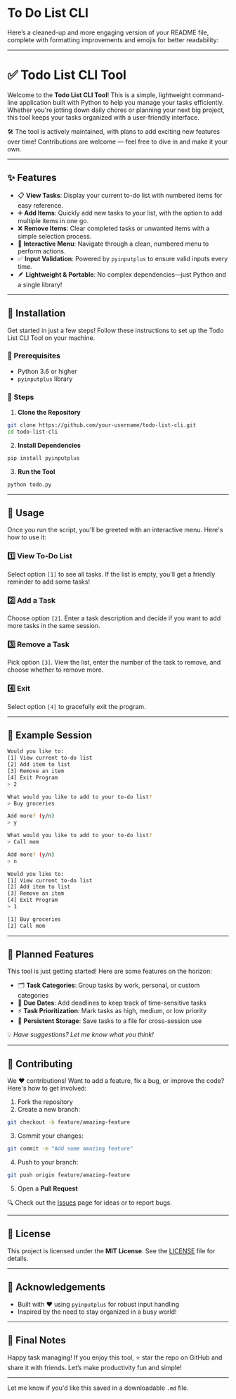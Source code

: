 # To Do List CLI
Here’s a cleaned-up and more engaging version of your README file, complete with formatting improvements and emojis for better readability:

---

# ✅ Todo List CLI Tool

Welcome to the **Todo List CLI Tool**!
This is a simple, lightweight command-line application built with Python to help you manage your tasks efficiently. Whether you're jotting down daily chores or planning your next big project, this tool keeps your tasks organized with a user-friendly interface.

🛠️ The tool is actively maintained, with plans to add exciting new features over time! Contributions are welcome — feel free to dive in and make it your own.

---

## ✨ Features

* 📋 **View Tasks**: Display your current to-do list with numbered items for easy reference.
* ➕ **Add Items**: Quickly add new tasks to your list, with the option to add multiple items in one go.
* ❌ **Remove Items**: Clear completed tasks or unwanted items with a simple selection process.
* 🧭 **Interactive Menu**: Navigate through a clean, numbered menu to perform actions.
* ✅ **Input Validation**: Powered by `pyinputplus` to ensure valid inputs every time.
* 🪶 **Lightweight & Portable**: No complex dependencies—just Python and a single library!

---

## 💾 Installation

Get started in just a few steps! Follow these instructions to set up the Todo List CLI Tool on your machine.

### 🔧 Prerequisites

* Python 3.6 or higher
* `pyinputplus` library

### 📝 Steps

1. **Clone the Repository**

```bash
git clone https://github.com/your-username/todo-list-cli.git
cd todo-list-cli
```

2. **Install Dependencies**

```bash
pip install pyinputplus
```

3. **Run the Tool**

```bash
python todo.py
```

---

## 🚀 Usage

Once you run the script, you'll be greeted with an interactive menu. Here's how to use it:

### 1️⃣ View To-Do List

Select option `[1]` to see all tasks.
If the list is empty, you'll get a friendly reminder to add some tasks!

### 2️⃣ Add a Task

Choose option `[2]`.
Enter a task description and decide if you want to add more tasks in the same session.

### 3️⃣ Remove a Task

Pick option `[3]`.
View the list, enter the number of the task to remove, and choose whether to remove more.

### 4️⃣ Exit

Select option `[4]` to gracefully exit the program.

---

## 🧪 Example Session

```bash
Would you like to:
[1] View current to-do list
[2] Add item to list
[3] Remove an item
[4] Exit Program
> 2

What would you like to add to your to-do list?
> Buy groceries

Add more? (y/n)
> y

What would you like to add to your to-do list?
> Call mom

Add more? (y/n)
> n

Would you like to:
[1] View current to-do list
[2] Add item to list
[3] Remove an item
[4] Exit Program
> 1

[1] Buy groceries
[2] Call mom
```

---

## 🔮 Planned Features

This tool is just getting started! Here are some features on the horizon:

* 🗂️ **Task Categories**: Group tasks by work, personal, or custom categories
* 📅 **Due Dates**: Add deadlines to keep track of time-sensitive tasks
* ⚡ **Task Prioritization**: Mark tasks as high, medium, or low priority
* 💾 **Persistent Storage**: Save tasks to a file for cross-session use

💡 *Have suggestions? Let me know what you think!*

---

## 🤝 Contributing

We ❤️ contributions! Want to add a feature, fix a bug, or improve the code? Here's how to get involved:

1. Fork the repository
2. Create a new branch:

```bash
git checkout -b feature/amazing-feature
```

3. Commit your changes:

```bash
git commit -m "Add some amazing feature"
```

4. Push to your branch:

```bash
git push origin feature/amazing-feature
```

5. Open a **Pull Request**

🔍 Check out the [Issues](https://github.com/your-username/todo-list-cli/issues) page for ideas or to report bugs.

---

## 📄 License

This project is licensed under the **MIT License**.
See the [LICENSE](LICENSE) file for details.

---

## 🙌 Acknowledgements

* Built with ❤️ using `pyinputplus` for robust input handling
* Inspired by the need to stay organized in a busy world!

---

## 🌟 Final Notes

Happy task managing!
If you enjoy this tool, ⭐ star the repo on GitHub and share it with friends.
Let’s make productivity fun and simple!

---

Let me know if you'd like this saved in a downloadable `.md` file.
